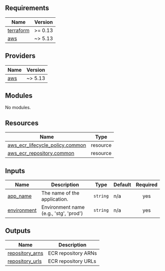 <!-- BEGIN_TF_DOCS -->
## Requirements

| Name | Version |
|------|---------|
| <a name="requirement_terraform"></a> [terraform](#requirement\_terraform) | >= 0.13 |
| <a name="requirement_aws"></a> [aws](#requirement\_aws) | ~> 5.13 |

## Providers

| Name | Version |
|------|---------|
| <a name="provider_aws"></a> [aws](#provider\_aws) | ~> 5.13 |

## Modules

No modules.

## Resources

| Name | Type |
|------|------|
| [aws_ecr_lifecycle_policy.common](https://registry.terraform.io/providers/hashicorp/aws/latest/docs/resources/ecr_lifecycle_policy) | resource |
| [aws_ecr_repository.common](https://registry.terraform.io/providers/hashicorp/aws/latest/docs/resources/ecr_repository) | resource |

## Inputs

| Name | Description | Type | Default | Required |
|------|-------------|------|---------|:--------:|
| <a name="input_app_name"></a> [app\_name](#input\_app\_name) | The name of the application. | `string` | n/a | yes |
| <a name="input_environment"></a> [environment](#input\_environment) | Environment name (e.g., 'stg', 'prod') | `string` | n/a | yes |

## Outputs

| Name | Description |
|------|-------------|
| <a name="output_repository_arns"></a> [repository\_arns](#output\_repository\_arns) | ECR repository ARNs |
| <a name="output_repository_urls"></a> [repository\_urls](#output\_repository\_urls) | ECR repository URLs |
<!-- END_TF_DOCS -->